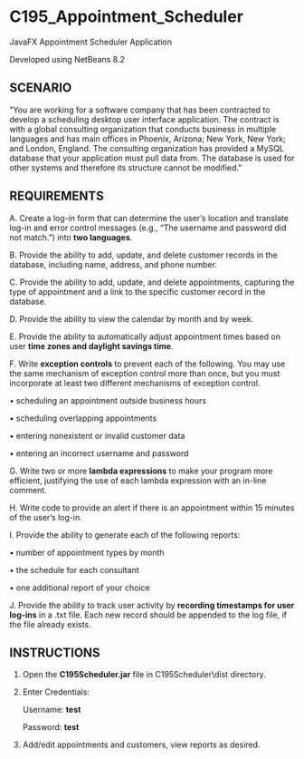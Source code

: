 # C195_Appointment_Scheduler
JavaFX Appointment Scheduler Application

Developed using NetBeans 8.2


## SCENARIO

"You are working for a software company that has been contracted to develop a scheduling desktop user interface application. 
The contract is with a global consulting organization that conducts business in multiple languages and has main offices in 
Phoenix, Arizona; New York, New York; and London, England. The consulting organization has provided a MySQL database that your 
application must pull data from. The database is used for other systems and therefore its structure cannot be modified."


## REQUIREMENTS

A.   Create a log-in form that can determine the user’s location and translate log-in and error control messages 
(e.g., “The username and password did not match.”) into **two languages**.

B.   Provide the ability to add, update, and delete customer records in the database, including name, address, and phone number.

C.   Provide the ability to add, update, and delete appointments, capturing the type of appointment and a link to the 
specific customer record in the database.

D.   Provide the ability to view the calendar by month and by week.

E.    Provide the ability to automatically adjust appointment times based on user **time zones and daylight savings time**.

F.   Write **exception controls** to prevent each of the following. You may use the same mechanism of exception control 
more than once, but you must incorporate at least  two different mechanisms of exception control.

•   scheduling an appointment outside business hours

•   scheduling overlapping appointments

•   entering nonexistent or invalid customer data

•   entering an incorrect username and password

G.  Write two or more **lambda expressions** to make your program more efficient, justifying the use of each lambda expression 
with an in-line comment.

H.   Write code to provide an alert if there is an appointment within 15 minutes of the user’s log-in.

I.   Provide the ability to generate each of the following reports:

•   number of appointment types by month

•   the schedule for each consultant

•   one additional report of your choice

J.   Provide the ability to track user activity by **recording timestamps for user log-ins** in a .txt file. 
Each new record should be appended to the log file, if the file already exists.


## INSTRUCTIONS

1. Open the **C195Scheduler.jar** file in C195Scheduler\dist directory.

2. Enter Credentials:

    Username: **test**
    
    Password: **test**
    
3. Add/edit appointments and customers, view reports as desired.
